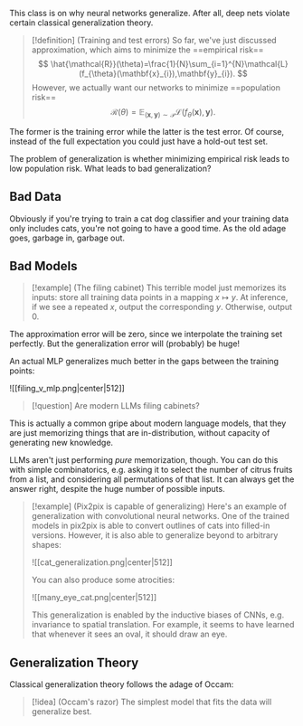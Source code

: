 This class is on why neural networks generalize. After all, deep nets violate certain classical generalization theory.

> [!definition] (Training and test errors)
> So far, we've just discussed approximation, which aims to minimize the ==empirical risk==
> $$
> \hat{\mathcal{R}}(\theta)=\frac{1}{N}\sum_{i=1}^{N}\mathcal{L}(f_{\theta}(\mathbf{x}_{i}),\mathbf{y}_{i}).
> $$
> However, we actually want our networks to minimize ==population risk==
> $$
> \mathcal{R}(\theta)=\mathbb{E}_{(\mathbf{x},\mathbf{y})\sim \mathcal{P}}\mathcal{L}(f_{\theta}(\mathbf{x}),\mathbf{y}).
> $$

The former is the training error while the latter is the test error. Of course, instead of the full expectation you could just have a hold-out test set.

The problem of generalization is whether minimizing empirical risk leads to low population risk. What leads to bad generalization?

## Bad Data

Obviously if you're trying to train a cat dog classifier and your training data only includes cats, you're not going to have a good time. As the old adage goes, garbage in, garbage out.

## Bad Models

> [!example] (The filing cabinet)
> This terrible model just memorizes its inputs: store all training data points in a mapping $x \mapsto y$. At inference, if we see a repeated $x$, output the corresponding $y$. Otherwise, output $0$.

The approximation error will be zero, since we interpolate the training set perfectly. But the generalization error will (probably) be huge!

An actual MLP generalizes much better in the gaps between the training points:

![[filing_v_mlp.png|center|512]]

> [!question]
> Are modern LLMs filing cabinets?

This is actually a common gripe about modern language models, that they are just memorizing things that are in-distribution, without capacity of generating new knowledge.

LLMs aren't just performing *pure* memorization, though. You can do this with simple combinatorics, e.g. asking it to select the number of citrus fruits from a list, and considering all permutations of that list. It can always get the answer right, despite the huge number of possible inputs.

> [!example] (Pix2pix is capable of generalizing)
> Here's an example of generalization with convolutional neural networks. One of the trained models in pix2pix is able to convert outlines of cats into filled-in versions. However, it is also able to generalize beyond to arbitrary shapes:
> 
> ![[cat_generalization.png|center|512]]
> 
> You can also produce some atrocities:
> 
> ![[many_eye_cat.png|center|512]]
> 
> This generalization is enabled by the inductive biases of CNNs, e.g. invariance to spatial translation. For example, it seems to have learned that whenever it sees an oval, it should draw an eye.

## Generalization Theory

Classical generalization theory follows the adage of Occam:

> [!idea] (Occam's razor)
> The simplest model that fits the data will generalize best.

